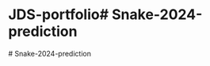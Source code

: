 # JDS-portfolio#   S n a k e - 2 0 2 4 - p r e d i c t i o n  
 #   S n a k e - 2 0 2 4 - p r e d i c t i o n  
 